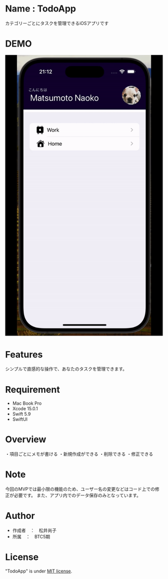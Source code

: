 # Name : TodoApp

カテゴリーごとにタスクを管理できるiOSアプリです

# DEMO

![demo](todoApp_Demo.gif)

# Features

シンプルで直感的な操作で、あなたのタスクを管理できます。

# Requirement

* Mac Book Pro
* Xcode 15.0.1
* Swift 5.9
* SwiftUI

# Overview

・項目ごとにメモが書ける
・新規作成ができる
・削除できる
・修正できる

# Note

今回のMVPでは最小限の機能のため、ユーザー名の変更などはコード上での修正が必要です。
また、アプリ内でのデータ保存のみとなっています。

# Author

* 作成者　：　松井尚子
* 所属　：　BTC5期　


# License

"TodoApp" is under [MIT license](https://en.wikipedia.org/wiki/MIT_License).




